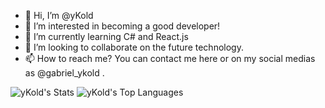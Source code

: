 - 👋 Hi, I’m @yKold
- 👀 I’m interested in becoming a good developer!
- 🌱 I’m currently learning C# and React.js
- 💞️ I’m looking to collaborate on the future technology.
- 📫 How to reach me? You can contact me here or on my social medias as @gabriel_ykold .

![yKold's Stats](https://github-readme-stats.vercel.app/api?username=yKold&theme=dracula&show_icons=true&hide_border=true&count_private=false)
![yKold's Top Languages](https://github-readme-stats.vercel.app/api/top-langs/?username=yKold&theme=dracula&show_icons=true&hide_border=true&layout=compact)


<!---
yKold/yKold is a ✨ special ✨ repository because its `README.md` (this file) appears on your GitHub profile.
You can click the Preview link to take a look at your changes.
--->
